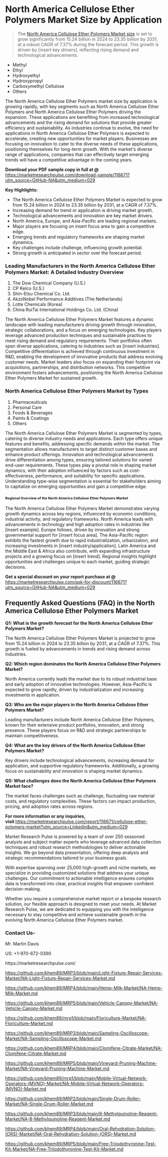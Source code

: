 <h1>North America Cellulose Ether Polymers Market&nbsp;Size by Application</h1><blockquote><p>The <a href="https://marketresearchpulse.com/download-sample/116671?utm_source=GitHub-NA&amp;utm_medium=029">North America Cellulose Ether Polymers Market size</a> is set to grow significantly from 15.24 billion in 2024 to 23.35 billion by 2031, at a robust CAGR of 7.37% during the forecast period. This growth is driven by [insert key drivers], reflecting rising demand and technological advancements.</p></blockquote><ul><li>Methyl <li> Ethyl <li> Hydroxyethyl <li> Hydroxypropyl <li> Carboxymethyl Cellulose <li> Others</li></ul><p>The North America Cellulose Ether Polymers market size by application is growing rapidly, with key segments such as North America Cellulose Ether Polymers and North America Cellulose Ether Polymers driving the expansion. These applications are benefiting from increased technological advancements and the rising demand for solutions that provide greater efficiency and sustainability. As industries continue to evolve, the need for applications in North America Cellulose Ether Polymers is expected to accelerate, creating new opportunities for market players. Businesses are focusing on innovation to cater to the diverse needs of these applications, positioning themselves for long-term growth. With the market's diverse range of applications, companies that can effectively target emerging trends will have a competitive advantage in the coming years.</p><p><strong>Download your PDF sample copy in full at @ </strong><a href="https://marketresearchpulse.com/download-sample/116671?utm_source=GitHub-NA&amp;utm_medium=029">https://marketresearchpulse.com/download-sample/116671?utm_source=GitHub-NA&amp;utm_medium=029</a></p><p><strong>Key Highlights: </strong></p><ul><li>The North America Cellulose Ether Polymers Market is expected to grow from 15.24 billion in 2024 to 23.35 billion by 2031, at a CAGR of 7.37%.</li><li>Increasing demand for trend or application is driving market growth.</li><li>Technological advancements and innovation are key market drivers.</li><li>North America, Europe, and Asia-Pacific are leading regional markets.</li><li>Major players are focusing on insert focus area to gain a competitive edge.</li><li>Emerging trends and regulatory frameworks are shaping market dynamics.</li><li>Key challenges include challenge, influencing growth potential.</li><li>Strong growth is anticipated in sector over the forecast period.</li></ul><h3>Leading Manufacturers in the North America Cellulose Ether Polymers Market: A Detailed Industry Overview</h3><ol><li>The Dow Chemical Company (U.S.)</li><li>CP Kelco (U.S.)</li><li>Shin-Etsu Chemical Co. Ltd.</li><li>AkzoNobel Performance Additives (The Netherlands)</li><li>Lotte Chemicals (Korea)</li><li>China RuiTai International Holdings Co. Ltd. (China)</li></ol><div class="flex max-w-full flex-col flex-grow"><div class="min-h-8 text-message flex w-full flex-col items-end gap-2 whitespace-normal break-words [.text-message+&amp;]:mt-5" dir="auto" data-message-author-role="assistant" data-message-id="fd8432e4-4910-450d-b182-61b7bfb0a01f" data-message-model-slug="gpt-4o"><div class="flex w-full flex-col gap-1 empty:hidden first:pt-[3px]"><div class="markdown prose w-full break-words dark:prose-invert light"><p>The North America Cellulose Ether Polymers Market features a dynamic landscape with leading manufacturers driving growth through innovation, strategic collaborations, and a focus on emerging technologies. Key players leverage advanced production techniques and sustainable practices to meet rising demand and regulatory requirements. Their portfolios often span diverse applications, catering to industries such as [insert industries]. Competitive differentiation is achieved through continuous investment in R&amp;D, enabling the development of innovative products that address evolving customer needs. Market leaders also focus on expanding their footprint via acquisitions, partnerships, and distribution networks. This competitive environment fosters advancements, positioning the North America Cellulose Ether Polymers Market for sustained growth.</p></div></div></div></div><h3>North America Cellulose Ether Polymers Market by Types</h3><ol><li>Pharmaceuticals <li> Personal Care <li> Foods & Beverages <li> Paints & Coatings <li> Others</li></ol><div class="flex max-w-full flex-col flex-grow"><div class="min-h-8 text-message flex w-full flex-col items-end gap-2 whitespace-normal break-words [.text-message+&amp;]:mt-5" dir="auto" data-message-author-role="assistant" data-message-id="084470be-0bb7-4664-bddf-5156b4f41249" data-message-model-slug="gpt-4o-mini"><div class="flex w-full flex-col gap-1 empty:hidden first:pt-[3px]"><div class="markdown prose w-full break-words dark:prose-invert light"><p>The North America Cellulose Ether Polymers Market is segmented by types, catering to diverse industry needs and applications. Each type offers unique features and benefits, addressing specific demands within the market. The segmentation allows manufacturers to target distinct customer bases and enhance product offerings. Innovation and technological advancements drive differentiation among types, ensuring tailored solutions for varied end-user requirements. These types play a pivotal role in shaping market dynamics, with their adoption influenced by factors such as cost-effectiveness, performance, and suitability for specific applications. Understanding type-wise segmentation is essential for stakeholders aiming to capitalize on emerging opportunities and gain a competitive edge.</p></div></div></div></div><h3><span style="font-size: 11px;">Regional Overview of the North America Cellulose Ether Polymers Market</span></h3><div class="flex max-w-full flex-col flex-grow"><div class="min-h-8 text-message flex w-full flex-col items-end gap-2 whitespace-normal break-words [.text-message+&amp;]:mt-5" dir="auto" data-message-author-role="assistant" data-message-id="e9038762-ce64-4e30-91c9-9bd413514231" data-message-model-slug="gpt-4o-mini"><div class="flex w-full flex-col gap-1 empty:hidden first:pt-[3px]"><div class="markdown prose w-full break-words dark:prose-invert light"><p>The North America Cellulose Ether Polymers Market demonstrates varying growth dynamics across key regions, influenced by economic conditions, industrial activity, and regulatory frameworks. North America leads with advancements in technology and high adoption rates in industries like [insert example]. Europe follows, driven by innovation and strong governmental support for [insert focus area]. The Asia-Pacific region exhibits the fastest growth due to rapid industrialization, urbanization, and increasing investments in [insert industry/application]. Latin America and the Middle East &amp; Africa also contribute, with expanding infrastructure projects and a growing focus on [insert trend]. Regional insights highlight opportunities and challenges unique to each market, guiding strategic decisions.</p></div></div></div></div><p><strong>Get a special discount on your report purchase at @ </strong><a href="https://marketresearchpulse.com/ask-for-discount/116671?utm_source=GitHub-NA&amp;utm_medium=029">https://marketresearchpulse.com/ask-for-discount/116671?utm_source=GitHub-NA&amp;utm_medium=029</a></p><h2>Frequently Asked Questions (FAQ) in the North America Cellulose Ether Polymers Market</h2><p><strong>Q1: What is the growth forecast for the North America Cellulose Ether Polymers Market?</strong></p><p>The North America Cellulose Ether Polymers Market is projected to grow from 15.24 billion in 2024 to 23.35 billion by 2031, at a CAGR of 7.37%. This growth is fueled by advancements in trends and rising demand across industries.</p><p><strong>Q2: Which region dominates the North America Cellulose Ether Polymers Market?</strong></p><p>North America currently leads the market due to its robust industrial base and early adoption of innovative technologies. However, Asia-Pacific is expected to grow rapidly, driven by industrialization and increasing investments in application.</p><p><strong>Q3: Who are the major players in the North America Cellulose Ether Polymers Market?</strong></p><p>Leading manufacturers include North America Cellulose Ether Polymers, known for their extensive product portfolios, innovation, and strong presence. These players focus on R&amp;D and strategic partnerships to maintain competitiveness.</p><p><strong>Q4: What are the key drivers of the North America Cellulose Ether Polymers Market?</strong></p><p>Key drivers include technological advancements, increasing demand for application, and supportive regulatory frameworks. Additionally, a growing focus on sustainability and innovation is shaping market dynamics.</p><p><strong>Q5: What challenges does the North America Cellulose Ether Polymers Market face?</strong></p><p>The market faces challenges such as challenge, fluctuating raw material costs, and regulatory complexities. These factors can impact production, pricing, and adoption rates across regions.</p><p><strong>For more information or any inquiries, visit&nbsp;</strong><a href="https://marketresearchpulse.com/report/116671/cellulose-ether-polymers-market?utm_source=Linkedin&utm_medium=029">https://marketresearchpulse.com/report/116671/cellulose-ether-polymers-market?utm_source=Linkedin&utm_medium=029</a></p><p>Market Research Pulse is powered by a team of over 250 seasoned analysts and subject matter experts who leverage advanced data collection techniques and robust research methodologies to deliver actionable insights. We go beyond data presentation, offering deep analysis and strategic recommendations tailored to your business goals.</p><p>With expertise spanning over 25,000 high-growth and niche markets, we specialize in providing customized solutions that address your unique challenges. Our commitment to actionable intelligence ensures complex data is transformed into clear, practical insights that empower confident decision-making.</p><p>Whether you require a comprehensive market report or a bespoke research solution, our flexible approach is designed to meet your needs. At Market Research Pulse, we are dedicated to equipping you with the intelligence necessary to stay competitive and achieve sustainable growth in the evolving North America Cellulose Ether Polymers market.</p><h3><strong>Contact Us-</strong></h3><p>Mr. Martin Davis</p><p>US: +1-970-672-0390</p><p>https://marketresearchpulse.com/</p><p><a href="https://github.com/khem89/MRP3/blob/main/Light-Fixture-Repair-Services-Market/NA-Light-Fixture-Repair-Services-Market.md">https://github.com/khem89/MRP3/blob/main/Light-Fixture-Repair-Services-Market/NA-Light-Fixture-Repair-Services-Market.md</a></p><p><a href="https://github.com/khem89/MRP4/blob/main/Hemp-Milk-Market/NA-Hemp-Milk-Market.md">https://github.com/khem89/MRP4/blob/main/Hemp-Milk-Market/NA-Hemp-Milk-Market.md</a></p><p><a href="https://github.com/khem89/MRP5/blob/main/Vehicle-Canopy-Market/NA-Vehicle-Canopy-Market.md">https://github.com/khem89/MRP5/blob/main/Vehicle-Canopy-Market/NA-Vehicle-Canopy-Market.md</a></p><p><a href="https://github.com/khem89/mrp1/blob/main/Floriculture-Market/NA-Floriculture-Market.md">https://github.com/khem89/mrp1/blob/main/Floriculture-Market/NA-Floriculture-Market.md</a></p><p><a href="https://github.com/khem89/MRP3/blob/main/Sampling-Oscilloscope-Market/NA-Sampling-Oscilloscope-Market.md">https://github.com/khem89/MRP3/blob/main/Sampling-Oscilloscope-Market/NA-Sampling-Oscilloscope-Market.md</a></p><p><a href="https://github.com/khem89/MRP4/blob/main/Clomifene-Citrate-Market/NA-Clomifene-Citrate-Market.md">https://github.com/khem89/MRP4/blob/main/Clomifene-Citrate-Market/NA-Clomifene-Citrate-Market.md</a></p><p><a href="https://github.com/khem89/MRP5/blob/main/Vineyard-Pruning-Machine-Market/NA-Vineyard-Pruning-Machine-Market.md">https://github.com/khem89/MRP5/blob/main/Vineyard-Pruning-Machine-Market/NA-Vineyard-Pruning-Machine-Market.md</a></p><p><a href="https://github.com/khem89/mrp1/blob/main/Mobile-Virtual-Network-Operators-(MVNO)-Market/NA-Mobile-Virtual-Network-Operators-(MVNO)-Market.md">https://github.com/khem89/mrp1/blob/main/Mobile-Virtual-Network-Operators-(MVNO)-Market/NA-Mobile-Virtual-Network-Operators-(MVNO)-Market.md</a></p><p><a href="https://github.com/khem89/MRP2/blob/main/Single-Drum-Roller-Market/NA-Single-Drum-Roller-Market.md">https://github.com/khem89/MRP2/blob/main/Single-Drum-Roller-Market/NA-Single-Drum-Roller-Market.md</a></p><p><a href="https://github.com/khem89/MRP3/blob/main/8-Methylquinoline-Reagent-Market/NA-8-Methylquinoline-Reagent-Market.md">https://github.com/khem89/MRP3/blob/main/8-Methylquinoline-Reagent-Market/NA-8-Methylquinoline-Reagent-Market.md</a></p><p><a href="https://github.com/khem89/MRP4/blob/main/Oral-Rehydration-Solution-(ORS)-Market/NA-Oral-Rehydration-Solution-(ORS)-Market.md">https://github.com/khem89/MRP4/blob/main/Oral-Rehydration-Solution-(ORS)-Market/NA-Oral-Rehydration-Solution-(ORS)-Market.md</a></p><p><a href="https://github.com/khem89/MRP5/blob/main/Free-Triiodothyronine-Test-Kit-Market/NA-Free-Triiodothyronine-Test-Kit-Market.md">https://github.com/khem89/MRP5/blob/main/Free-Triiodothyronine-Test-Kit-Market/NA-Free-Triiodothyronine-Test-Kit-Market.md</a></p>
